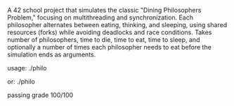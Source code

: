 A 42 school project that simulates the classic "Dining Philosophers Problem," focusing on multithreading and synchronization. Each philosopher alternates between eating, thinking, and sleeping, using shared resources (forks) while avoiding deadlocks and race conditions.
Takes number of philosophers, time to die, time to eat, time to sleep, and optionally a number of times each philosopher needs to eat before the simulation ends as arguments.

usage:
./philo <number of philosophers> <time to die> <time to eat> <time to sleep>

or:
./philo <number of philosophers> <time to die> <time to eat> <time to sleep> <times to eat>

passing grade 100/100
